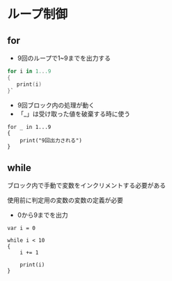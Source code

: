 # ループ制御

## for

- 9回のループで1~9までを出力する

```swift 
for i in 1...9
{
   print(i)
}`
```

- 9回ブロック内の処理が動く
 - 「_」は受け取った値を破棄する時に使う

``` 
for _ in 1...9
{
	print("9回出力される")
}

```

## while

ブロック内で手動で変数をインクリメントする必要がある

使用前に判定用の変数の変数の定義が必要

- 0から9までを出力

```
var i = 0

while i < 10
{
	i += 1

	print(i)
}
```